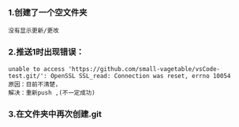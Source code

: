 ### 1.创建了一个空文件夹
    没有显示更新/更改 
### 2.推送1时出现错误：
    unable to access 'https://github.com/small-vagetable/vsCode-test.git/': OpenSSL SSL_read: Connection was reset, errno 10054
    原因：目前不清楚，
    解决：重新push ,(不一定成功)
### 3.在文件夹中再次创建.git
